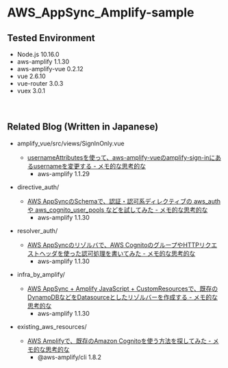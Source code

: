 # AWS_AppSync_Amplify-sample


## Tested Environment

- Node.js 10.16.0
- aws-amplify 1.1.30
- aws-amplify-vue 0.2.12
- vue 2.6.10
- vue-router 3.0.3
- vuex 3.0.1

　  

## Related Blog (Written in Japanese)

- amplify_vue/src/views/SignInOnly.vue
  - [usernameAttributesを使って、aws-amplify-vueのamplify-sign-inにあるusernameを変更する - メモ的な思考的な](https://thinkami.hatenablog.com/entry/2019/07/06/231958)
    - aws-amplify 1.1.29
  
- directive_auth/
  - [AWS AppSyncのSchemaで、認証・認可系ディレクティブの aws_auth や aws_cognito_user_pools などを試してみた - メモ的な思考的な](https://thinkami.hatenablog.com/entry/2019/07/11/235535)
    - aws-amplify 1.1.30
    
- resolver_auth/
  - [AWS AppSyncのリゾルバで、AWS CognitoのグループやHTTPリクエストヘッダを使った認可処理を書いてみた - メモ的な思考的な](https://thinkami.hatenablog.com/entry/2019/07/14/215622)
    - aws-amplify 1.1.30
    
- infra_by_amplify/
  - [AWS AppSync + Amplify JavaScript + CustomResourcesで、既存のDynamoDBなどをDatasourceとしたリゾルバーを作成する - メモ的な思考的な](https://thinkami.hatenablog.com/entry/2019/07/15/201356)
    - aws-amplify 1.1.30
    
- existing_aws_resources/
  - [AWS Amplifyで、既存のAmazon Cognitoを使う方法を探してみた - メモ的な思考的な](https://thinkami.hatenablog.com/entry/2019/07/18/074257)
    - @aws-amplify/cli 1.8.2